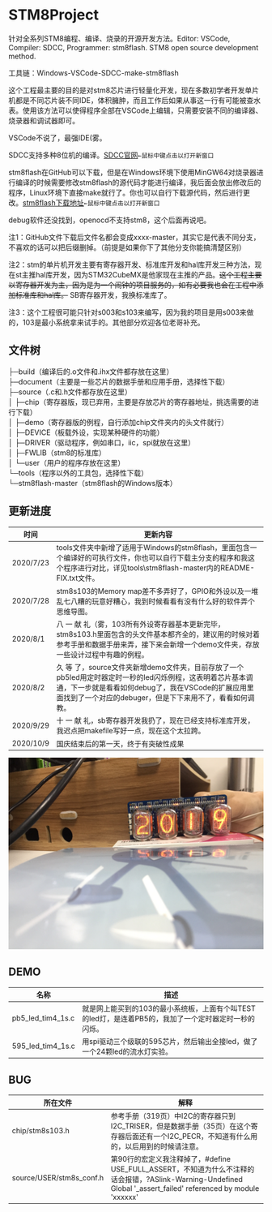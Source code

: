 # STM8Project

针对全系列STM8编程、编译、烧录的开源开发方法。Editor: VSCode, Compiler: SDCC, Programmer: stm8flash. STM8 open source development method.

工具链：Windows-VSCode-SDCC-make-stm8flash

这个工程最主要的目的是对stm8芯片进行轻量化开发，现在多数初学者开发单片机都是不同芯片装不同IDE，体积臃肿，而且工作后如果从事这一行有可能被查水表。使用该方法可以使得程序全部在VSCode上编辑，只需要安装不同的编译器、烧录器和调试器即可。

VSCode不说了，最强IDE(雾。

SDCC支持多种8位机的编译。[SDCC官网](http://sdcc.sourceforge.net/)`←鼠标中键点击以打开新窗口`

stm8flash在GitHub可以下载，但是在Windows环境下使用MinGW64对烧录器进行编译的时候需要修改stm8flash的源代码才能进行编译，我后面会放出修改后的程序，Linux环境下直接make就行了。你也可以自行下载源代码，然后进行更改。[stm8flash下载地址](https://github.com/vdudouyt/stm8flash)`←鼠标中键点击以打开新窗口`

debug软件还没找到，openocd不支持stm8，这个后面再说吧。

注1：GitHub文件下载后文件名都会变成xxxx-master，其实它是代表不同分支，不喜欢的话可以把后缀删掉。（前提是如果你下了其他分支你能搞清楚区别）

注2：stm的单片机开发主要有寄存器开发、标准库开发和hal库开发三种方法，现在st主推hal库开发，因为STM32CubeMX是他家现在主推的产品。~~这个工程主要以寄存器开发为主，因为是为一个闹钟的项目服务的，如有必要我也会在工程中添加标准库和hal库。~~ SB寄存器开发，我换标准库了。

注3：这个工程很可能只针对s003和s103来编写，因为我的项目是用s003来做的，103是最小系统拿来试手的。其他部分欢迎各位老哥补充。

## 文件树
├─build（编译后的.o文件和.ihx文件都存放在这里）  
├─document（主要是一些芯片的数据手册和应用手册，选择性下载）  
├─source（.c和.h文件都存放在这里）  
│  ├─chip（寄存器版，现已弃用，主要是存放芯片的寄存器地址，挑选需要的进行下载）  
│  ├─demo（寄存器版的例程，自行添加chip文件夹内的头文件就行）  
│  ├─DEVICE（板载外设，实现某种硬件的功能）  
│  ├─DRIVER（驱动程序，例如串口，iic，spi就放在这里）  
│  ├─FWLIB（stm8的标准库）  
│  └─user（用户的程序存放在这里）  
└─tools（程序以外的工具包，选择性下载）  
    └─stm8flash-master（stm8flash的Windows版本）  

## 更新进度
|时间|更新内容|
|-|-|
|2020/7/23|tools文件夹中新增了适用于Windows的stm8flash，里面包含一个编译好的可执行文件，你也可以自行下载主分支的程序和我这个程序进行对比，详见tools\stm8flash-master内的README-FIX.txt文件。|
|2020/7/28|stm8s103的Memory map差不多弄好了，GPIO和外设以及一堆乱七八糟的玩意好糟心，我到时候看看有没有什么好的软件弄个思维导图。|
|2020/8/1|八 一 献 礼（雾，103所有外设寄存器基本更新完毕，stm8s103.h里面包含的头文件基本都齐全的，建议用的时候对着参考手册和数据手册来弄，接下来会新增一个demo文件夹，存放一些设计过程中有趣的例程。|
|2020/8/2|久 等 了，source文件夹新增demo文件夹，目前存放了一个pb5led用定时器定时一秒的led闪烁例程，这表明着芯片基本调通，下一步就是看看如何debug了，我在VSCode的扩展应用里面找到了一个对应的debuger，但是下下来用不了，看看如何调教。|
|2020/9/29|十 一 献 礼，sb寄存器开发我扔了，现在已经支持标准库开发，我迟点把makefile写好一点，现在这个太拉跨。|
|2020/10/9|国庆结束后的第一天，终于有突破性成果|

![bling.jpg](https://github.com/Althrone/STM8Project/blob/master/imgs/bling.jpg)

## DEMO
|名称|描述|
|-|-|
|pb5_led_tim4_1s.c|就是网上能买到的103的最小系统板，上面有个叫TEST的led灯，是连着PB5的，我加了一个定时器定时一秒的闪烁。|
|595_led_tim4_1s.c|用spi驱动三个级联的595芯片，然后输出全接led，做了一个24颗led的流水灯实验。|

## BUG
|所在文件|解释|
|-|-|
|chip/stm8s103.h|参考手册（319页）中I2C的寄存器只到I2C_TRISER，但是数据手册（35页）在这个寄存器后面还有一个I2C_PECR，不知道有什么用的，以后用到的时候请注意。|
|source/USER/stm8s_conf.h|第90行的宏定义我注释掉了，#define USE_FULL_ASSERT，不知道为什么不注释的话会报错，?ASlink-Warning-Undefined Global '_assert_failed' referenced by module 'xxxxxx'|

